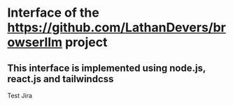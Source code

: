 # Interface of the https://github.com/LathanDevers/browserllm project
## This interface is implemented using node.js, react.js and tailwindcss
Test Jira
